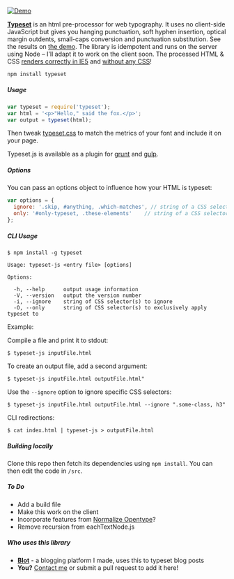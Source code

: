 [![Demo](http://i.imgur.com/adsiz94.gif)](https://blot.im/typeset)

**[Typeset](https://blot.im/typeset)** is an html pre-proces­sor for web ty­pog­ra­phy. It uses no client-side JavaScript but gives you hang­ing punc­tu­a­tion, soft hy­phen in­ser­tion, op­ti­cal mar­gin out­dents, small-caps con­ver­sion and punctuation substitution. See the results on [the demo](https://blot.im/typeset). The library is idempotent and runs on the server using Node – I'll adapt it to work on the client soon. The processed HTML & CSS  [renders correctly in IE5](http://i.imgur.com/vVGtD3V.png) and [without any CSS](http://i.imgur.com/ITM0bcG.png)!

```javascript
npm install typeset
```

##### Usage

```javascript
var typeset = require('typeset');
var html = '<p>"Hello," said the fox.</p>';
var output = typeset(html);
```

Then tweak [typeset.css](https://blot.im/typeset/demo/typeset.css) to match the metrics of your font and include it on your page.

Typeset.js is available as a plugin for [grunt](https://github.com/mobinni/grunt-typeset) and [gulp](https://github.com/lucasconstantino/gulp-typeset).

##### Options

You can pass an options object to influence how your HTML is typeset:

```javascript
var options = {
  ignore: '.skip, #anything, .which-matches', // string of a CSS selector to skip
  only: '#only-typeset, .these-elements'    // string of a CSS selector to only apply typeset
};
```

##### CLI Usage

```
$ npm install -g typeset
```

```
Usage: typeset-js <entry file> [options]

Options:

  -h, --help      output usage information
  -V, --version   output the version number
  -i, --ignore    string of CSS selector(s) to ignore
  -O, --only      string of CSS selector(s) to exclusively apply typeset to
```

Example:

Compile a file and print it to stdout:

```
$ typeset-js inputFile.html
```

To create an output file, add a second argument:

```
$ typeset-js inputFile.html outputFile.html"
```

Use the `--ignore` option to ignore specific CSS selectors:

```
$ typeset-js inputFile.html outputFile.html --ignore ".some-class, h3"
```

CLI redirections:

```
$ cat index.html | typeset-js > outputFile.html
```

##### Building locally

Clone this repo then fetch its dependencies using ```npm install```. You can then edit the code in ```/src```.

##### To Do
* Add a build file
* Make this work on the client
* Incorporate features from [Normalize Opentype](http://kennethormandy.com/journal/normalize-opentype-css)?
* Remove recursion from eachTextNode.js

##### Who uses this library

* [**Blot**](https://blot.im/) - a blogging platform I made, uses this to typeset blog posts
* **You?** [Contact me](mailto:dmerfield@gmail.com) or submit a pull request to add it here!

